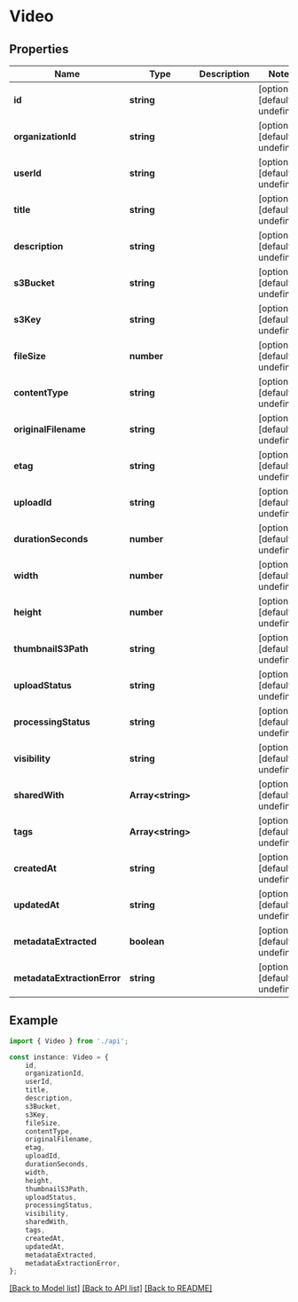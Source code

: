 # Video


## Properties

Name | Type | Description | Notes
------------ | ------------- | ------------- | -------------
**id** | **string** |  | [optional] [default to undefined]
**organizationId** | **string** |  | [optional] [default to undefined]
**userId** | **string** |  | [optional] [default to undefined]
**title** | **string** |  | [optional] [default to undefined]
**description** | **string** |  | [optional] [default to undefined]
**s3Bucket** | **string** |  | [optional] [default to undefined]
**s3Key** | **string** |  | [optional] [default to undefined]
**fileSize** | **number** |  | [optional] [default to undefined]
**contentType** | **string** |  | [optional] [default to undefined]
**originalFilename** | **string** |  | [optional] [default to undefined]
**etag** | **string** |  | [optional] [default to undefined]
**uploadId** | **string** |  | [optional] [default to undefined]
**durationSeconds** | **number** |  | [optional] [default to undefined]
**width** | **number** |  | [optional] [default to undefined]
**height** | **number** |  | [optional] [default to undefined]
**thumbnailS3Path** | **string** |  | [optional] [default to undefined]
**uploadStatus** | **string** |  | [optional] [default to undefined]
**processingStatus** | **string** |  | [optional] [default to undefined]
**visibility** | **string** |  | [optional] [default to undefined]
**sharedWith** | **Array&lt;string&gt;** |  | [optional] [default to undefined]
**tags** | **Array&lt;string&gt;** |  | [optional] [default to undefined]
**createdAt** | **string** |  | [optional] [default to undefined]
**updatedAt** | **string** |  | [optional] [default to undefined]
**metadataExtracted** | **boolean** |  | [optional] [default to undefined]
**metadataExtractionError** | **string** |  | [optional] [default to undefined]

## Example

```typescript
import { Video } from './api';

const instance: Video = {
    id,
    organizationId,
    userId,
    title,
    description,
    s3Bucket,
    s3Key,
    fileSize,
    contentType,
    originalFilename,
    etag,
    uploadId,
    durationSeconds,
    width,
    height,
    thumbnailS3Path,
    uploadStatus,
    processingStatus,
    visibility,
    sharedWith,
    tags,
    createdAt,
    updatedAt,
    metadataExtracted,
    metadataExtractionError,
};
```

[[Back to Model list]](../README.md#documentation-for-models) [[Back to API list]](../README.md#documentation-for-api-endpoints) [[Back to README]](../README.md)

